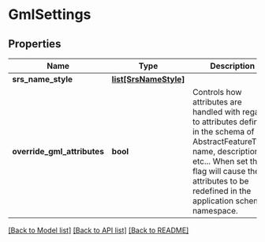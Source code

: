 # GmlSettings

## Properties
Name | Type | Description | Notes
------------ | ------------- | ------------- | -------------
**srs_name_style** | [**list[SrsNameStyle]**](SrsNameStyle.md) |  | [optional] 
**override_gml_attributes** | **bool** | Controls how attributes are handled with regard to attributes defined in the schema of AbstractFeatureType, name, description, etc... When set this flag will cause the attributes to be redefined in the application schema namespace. | [optional] 

[[Back to Model list]](../README.md#documentation-for-models) [[Back to API list]](../README.md#documentation-for-api-endpoints) [[Back to README]](../README.md)

